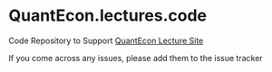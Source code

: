 # QuantEcon.lectures.code

Code Repository to Support [QuantEcon Lecture Site](https://lectures.quantecon.org)

If you come across any issues, please add them to the issue tracker